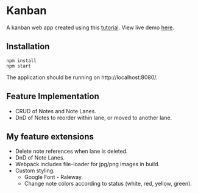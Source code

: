 # Kanban
A kanban web app created using this [tutorial](http://survivejs.com/webpack_react). 
View live demo [here](http://aptran.github.io/kanban).

## Installation
```
npm install
npm start
```
The application should be running on http://localhost:8080/.


## Feature Implementation
* CRUD of Notes and Note Lanes.
* DnD of Notes to reorder within lane, or moved to another lane.

## My feature extensions
* Delete note references when lane is deleted.
* DnD of Note Lanes.
* Webpack includes file-loader for jpg/png images in build.
* Custom styling.
  * Google Font - Raleway.
  * Change note colors according to status (white, red, yellow, green).

